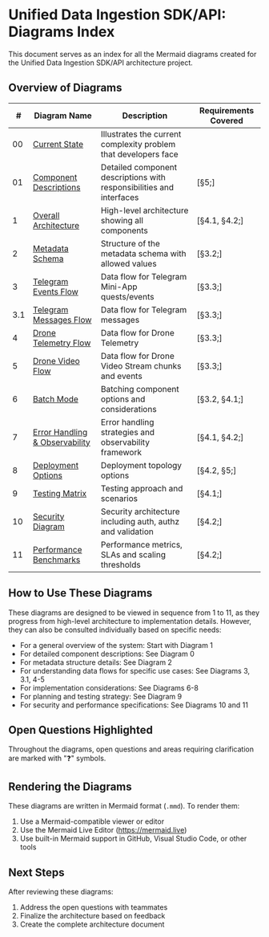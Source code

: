 # Unified Data Ingestion SDK/API: Diagrams Index

This document serves as an index for all the Mermaid diagrams created for the Unified Data Ingestion SDK/API architecture project.

## Overview of Diagrams

| #   | Diagram Name                                                         | Description                                                          | Requirements Covered |
| --- | -------------------------------------------------------------------- | -------------------------------------------------------------------- | -------------------- |
| 00  | [Current State](0_0_current_state_problem.mmd)                       | Illustrates the current complexity problem that developers face      |                      |
| 01  | [Component Descriptions](0_1_component_descriptions.mmd)             | Detailed component descriptions with responsibilities and interfaces | [§5;]                |
| 1   | [Overall Architecture](1_overall_architecture.mmd)                   | High-level architecture showing all components                       | [§4.1, §4.2;]        |
| 2   | [Metadata Schema](2_metadata_schema.mmd)                             | Structure of the metadata schema with allowed values                 | [§3.2;]              |
| 3   | [Telegram Events Flow](3_use_case_telegram_events.mmd)               | Data flow for Telegram Mini-App quests/events                        | [§3.3;]              |
| 3.1 | [Telegram Messages Flow](3_1_use_case_telegram_messages.mmd)         | Data flow for Telegram messages                                      | [§3.3;]              |
| 4   | [Drone Telemetry Flow](4_use_case_drone_telemetry.mmd)               | Data flow for Drone Telemetry                                        | [§3.3;]              |
| 5   | [Drone Video Flow](5_use_case_drone_video.mmd)                       | Data flow for Drone Video Stream chunks and events                   | [§3.3;]              |
| 6   | [Batch Mode](6_batch_mode.mmd)                                       | Batching component options and considerations                        | [§3.2, §4.1;]        |
| 7   | [Error Handling & Observability](7_error_handling_observability.mmd) | Error handling strategies and observability framework                | [§4.1, §4.2;]        |
| 8   | [Deployment Options](8_deployment_options.mmd)                       | Deployment topology options                                          | [§4.2, §5;]          |
| 9   | [Testing Matrix](9_testing_matrix.mmd)                               | Testing approach and scenarios                                       | [§4.1;]              |
| 10  | [Security Diagram](10_security_diagram.mmd)                          | Security architecture including auth, authz and validation           | [§4.2;]              |
| 11  | [Performance Benchmarks](11_performance_benchmarks.mmd)              | Performance metrics, SLAs and scaling thresholds                     | [§4.2;]              |

## How to Use These Diagrams

These diagrams are designed to be viewed in sequence from 1 to 11, as they progress from high-level architecture to implementation details. However, they can also be consulted individually based on specific needs:

- For a general overview of the system: Start with Diagram 1
- For detailed component descriptions: See Diagram 0
- For metadata structure details: See Diagram 2
- For understanding data flows for specific use cases: See Diagrams 3, 3.1, 4-5
- For implementation considerations: See Diagrams 6-8
- For planning and testing strategy: See Diagram 9
- For security and performance specifications: See Diagrams 10 and 11

## Open Questions Highlighted

Throughout the diagrams, open questions and areas requiring clarification are marked with "❓" symbols.

## Rendering the Diagrams

These diagrams are written in Mermaid format (`.mmd`). To render them:

1. Use a Mermaid-compatible viewer or editor
2. Use the Mermaid Live Editor (https://mermaid.live)
3. Use built-in Mermaid support in GitHub, Visual Studio Code, or other tools

## Next Steps

After reviewing these diagrams:

1. Address the open questions with teammates
2. Finalize the architecture based on feedback
3. Create the complete architecture document
